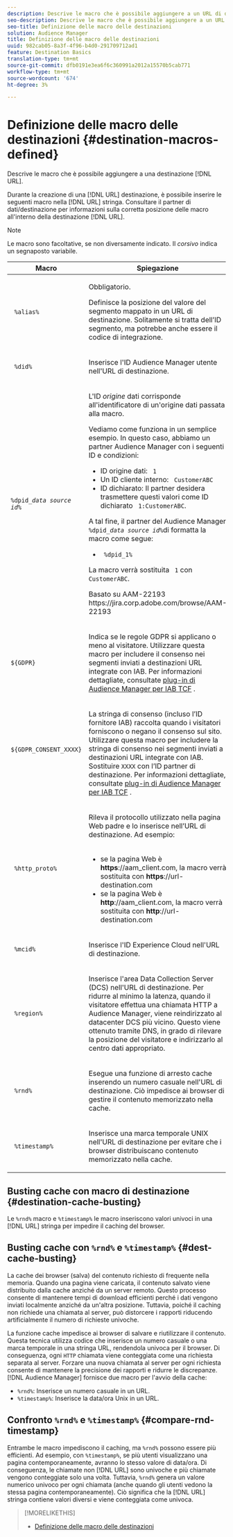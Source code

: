 ```yaml
---
description: Descrive le macro che è possibile aggiungere a un URL di destinazione.
seo-description: Descrive le macro che è possibile aggiungere a un URL di destinazione.
seo-title: Definizione delle macro delle destinazioni
solution: Audience Manager
title: Definizione delle macro delle destinazioni
uuid: 982cab05-8a3f-4f96-b4d0-291709712ad1
feature: Destination Basics
translation-type: tm+mt
source-git-commit: dfb0191e3ea6f6c360991a2012a15570b5cab771
workflow-type: tm+mt
source-wordcount: '674'
ht-degree: 3%

---
```



# Definizione delle macro delle destinazioni {#destination-macros-defined}

Descrive le macro che è possibile aggiungere a una destinazione [!DNL URL].

<!-- destination-macros.xml -->

Durante la creazione di una [!DNL URL] destinazione, è possibile inserire le seguenti macro nella [!DNL URL] stringa. Consultare il partner di dati/destinazione per informazioni sulla corretta posizione delle macro all&#39;interno della destinazione [!DNL URL].

>[!NOTE]
>
>Le macro sono facoltative, se non diversamente indicato. Il *corsivo* indica un segnaposto variabile.

<table id="table_2C532EFB9DAE41B08714753EBD7DFB05"> 
 <thead> 
  <tr> 
   <th colname="col1" class="entry"> Macro </th> 
   <th colname="col2" class="entry"> Spiegazione </th> 
  </tr> 
 </thead>
 <tbody> 
  <tr> 
   <td colname="col1"> <p> <code> %alias%</code> </p> </td> 
   <td colname="col2"> <p>Obbligatorio. </p> <p>Definisce la posizione del valore del segmento mappato in un URL di destinazione. Solitamente si tratta dell’ID <i></i>segmento, ma potrebbe anche essere il codice di integrazione. </p> </td> 
  </tr> 
  <tr> 
   <td colname="col1"> <p> <code> %did%</code> </p> </td> 
   <td colname="col2"> <p>Inserisce l'ID Audience Manager <span class="keyword"></span>  utente nell'URL di destinazione. </p> </td> 
  </tr> 
  <tr> 
   <td colname="col1"> <p> <code>%dpid_<i>data source id</i>%</code> </p> </td> 
   <td colname="col2"> <p>L'ID <i>origine</i> dati corrisponde all'identificatore di un'origine dati passata alla macro. </p> <p>Vediamo come funziona in un semplice esempio. In questo caso, abbiamo un partner <span class="keyword"> Audience Manager</span> con i seguenti ID e condizioni: </p> 
    <ul id="ul_697508B437EB4090B121AFA5D519AFBE"> 
     <li id="li_32D9F72A7D1543A892DC7E1529E98A96">ID origine dati: <code> 1</code> </li> 
     <li id="li_099F5B63D2244B5AADA9B26CB6152E6B">Un ID cliente interno: <code> CustomerABC</code> </li> 
     <li id="li_0D9FE501C16444DDB388C8E934E5A8C6">ID dichiarato: Il partner desidera trasmettere questi valori come ID dichiarato <code> 1:CustomerABC</code>. </li> 
    </ul> <p>A tal fine, il partner del Audience Manager <code>%dpid_<i>data source id</i>%</code>di <span class="keyword"></span> formatta la macro come segue: </p> 
    <ul class="simplelist"> 
     <li> <code> %dpid_1%</code> </li> 
    </ul> <p>La macro verrà sostituita <code> 1</code> con <code> CustomerABC</code>. </p> <p> 
     <draft-comment>
       Basato su AAM-22193 https://jira.corp.adobe.com/browse/AAM-22193 
     </draft-comment> </p> </td> 
  </tr> 
  <tr>
    <td><p><code>${GDPR}</code></p></td>
    <td><p>Indica se le regole GDPR si applicano o meno al visitatore. Utilizzare questa macro per includere il consenso nei segmenti inviati a destinazioni URL integrate con IAB. Per informazioni dettagliate, consultate <a href="../../overview/data-security-and-privacy/aam-iab-plugin.md">plug-in di Audience Manager per IAB TCF</a> .</p></td>
  </tr>
   <tr>
    <td><code>${GDPR_CONSENT_XXXX}</code></p></td>
    <td><p>La stringa di consenso (incluso l’ID fornitore IAB) raccolta quando i visitatori forniscono o negano il consenso sul sito. Utilizzare questa macro per includere la stringa di consenso nei segmenti inviati a destinazioni URL integrate con IAB. Sostituire <code>XXXX</code> con l’ID partner di destinazione. Per informazioni dettagliate, consultate <a href="../../overview/data-security-and-privacy/aam-iab-plugin.md">plug-in di Audience Manager per IAB TCF</a> . </p></td>
  </tr>
  <tr> 
   <td colname="col1"> <p><code> %http_proto%</code> </p> </td> 
   <td colname="col2"> <p>Rileva il protocollo utilizzato nella pagina Web padre e lo inserisce nell’URL di destinazione. Ad esempio:
     <br> 
     <ul id="ul_026F56EC46E94D9EB1153557C0F65325"> 
      <li id="li_B41EF140CC274CB68FE7213DD8B908C0">se la pagina Web è <b>https</b>://aam_client.com, la macro verrà sostituita con <b>https</b>://url-destination.com </li> 
      <li id="li_BDCD6EA69B004A92BA6981952341BD77">se la pagina Web è <b>http</b>://aam_client.com, la macro verrà sostituita con <b>http</b>://url-destination.com </li> 
     </ul> </p> </td> 
  </tr> 
  <tr> 
   <td colname="col1"> <p><code> %mcid%</code> </p> </td> 
   <td colname="col2"> <p>Inserisce l'ID Experience Cloud <span class="keyword"></span>  nell'URL di destinazione. </p> </td> 
  </tr> 
  <tr> 
   <td colname="col1"> <p><code> %region%</code> </p> </td> 
   <td colname="col2"> <p>Inserisce l'area <span class="wintitle"> Data Collection Server (DCS)</span> nell'URL di destinazione. Per ridurre al minimo la latenza, quando il visitatore effettua una chiamata HTTP a <span class="keyword"> Audience Manager</span>, viene reindirizzato al datacenter <span class="wintitle"> DCS</span> più vicino. Questo viene ottenuto tramite DNS, in grado di rilevare la posizione del visitatore e indirizzarlo al centro dati appropriato. </p> </td> 
  </tr> 
  <tr> 
   <td colname="col1"> <p> <code> %rnd%</code> </p> </td> 
   <td colname="col2"> <p>Esegue una funzione di arresto cache inserendo un numero casuale nell'URL di destinazione. Ciò impedisce ai browser di gestire il contenuto memorizzato nella cache. </p> </td> 
  </tr> 
  <tr> 
   <td colname="col1"> <p> <code> %timestamp%</code> </p> </td> 
   <td colname="col2"> <p>Inserisce una marca temporale UNIX nell'URL di destinazione per evitare che i browser distribuiscano contenuto memorizzato nella cache. </p> </td> 
  </tr> 
 </tbody> 
</table>

## Busting cache con macro di destinazione {#destination-cache-busting}

Le `%rnd%` macro e `%timestamp%` le macro inseriscono valori univoci in una [!DNL URL] stringa per impedire il caching del browser.

## Busting cache con `%rnd%` e `%timestamp%` {#dest-cache-busting}

<!-- c_dest_cache_busting.xml -->

La cache dei browser (salva) del contenuto richiesto di frequente nella memoria. Quando una pagina viene caricata, il contenuto salvato viene distribuito dalla cache anziché da un server remoto. Questo processo consente di mantenere tempi di download efficienti perché i dati vengono inviati localmente anziché da un&#39;altra posizione. Tuttavia, poiché il caching non richiede una chiamata al server, può distorcere i rapporti riducendo artificialmente il numero di richieste univoche.

La funzione cache impedisce ai browser di salvare e riutilizzare il contenuto. Questa tecnica utilizza codice che inserisce un numero casuale o una marca temporale in una stringa URL, rendendola univoca per il browser. Di conseguenza, ogni `HTTP` chiamata viene conteggiata come una richiesta separata al server. Forzare una nuova chiamata al server per ogni richiesta consente di mantenere la precisione dei rapporti e ridurre le discrepanze. [!DNL Audience Manager] fornisce due macro per l&#39;avvio della cache:

* `%rnd%`: Inserisce un numero casuale in un URL.
* `%timestamp%`: Inserisce la data/ora Unix in un URL.

## Confronto `%rnd%` e `%timestamp%` {#compare-rnd-timestamp}

Entrambe le macro impediscono il caching, ma `%rnd%` possono essere più efficienti. Ad esempio, con `%timestamp%`, se più utenti visualizzano una pagina contemporaneamente, avranno lo stesso valore di data/ora. Di conseguenza, le chiamate non [!DNL URL] sono univoche e più chiamate vengono conteggiate solo una volta. Tuttavia, `%rnd%` genera un valore numerico univoco per ogni chiamata (anche quando gli utenti vedono la stessa pagina contemporaneamente). Ciò significa che la [!DNL URL] stringa contiene valori diversi e viene conteggiata come univoca.

>[!MORELIKETHIS]
>
>* [Definizione delle macro delle destinazioni](../../features/destinations/destination-macros.md#destination-macros-defined)